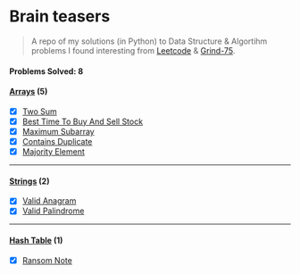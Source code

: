 # Brain teasers

> A repo of my solutions (in Python) to Data Structure & Algortihm problems I found interesting from [Leetcode](https://leetcode.com/problems) & [Grind-75](https://www.techinterviewhandbook.org/grind75).

#### Problems Solved: 8

#### [Arrays](/arrays/) (5)
- [x] [Two Sum](/arrays/twoSum/)
- [x] [Best Time To Buy And Sell Stock](/arrays/bestTimeToBuyAndSellStock/)
- [x] [Maximum Subarray](/arrays/maximumSubarray/)
- [x] [Contains Duplicate](/arrays/containsDuplicate/)
- [x] [Majority Element](/arrays/majorityElement/)

---

#### [Strings](/strings/) (2)
- [x] [Valid Anagram](/strings/validAnagram/)
- [x] [Valid Palindrome](/strings/validPalindrome/)

---

#### [Hash Table](/hashTable/) (1)
- [x] [Ransom Note](/hashTable/ransomNote/)
